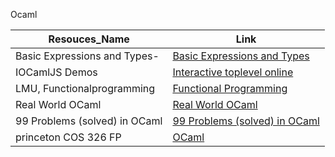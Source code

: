 Ocaml


Resouces_Name  |Link
--- |---
Basic Expressions and Types-|[Basic Expressions and Types](https://www.cs.cornell.edu/courses/cs3110/2014sp/recitations/1/rec01.html)
IOCamlJS Demos|[Interactive toplevel online](https://andrewray.github.io/iocamljs/min.html)
LMU, Functionalprogramming|[ Functional Programming](https://cs.lmu.edu/~ray/notes/functionalprogramming/)
Real World OCaml|[Real World OCaml](https://dev.realworldocaml.org/toc.html)
99 Problems (solved) in OCaml|[99 Problems (solved) in OCaml](https://ocaml.org/learn/tutorials/99problems.html)
princeton COS 326 FP|[OCaml](https://www.cs.princeton.edu/courses/archive/fall20/cos326/schedule.php)

